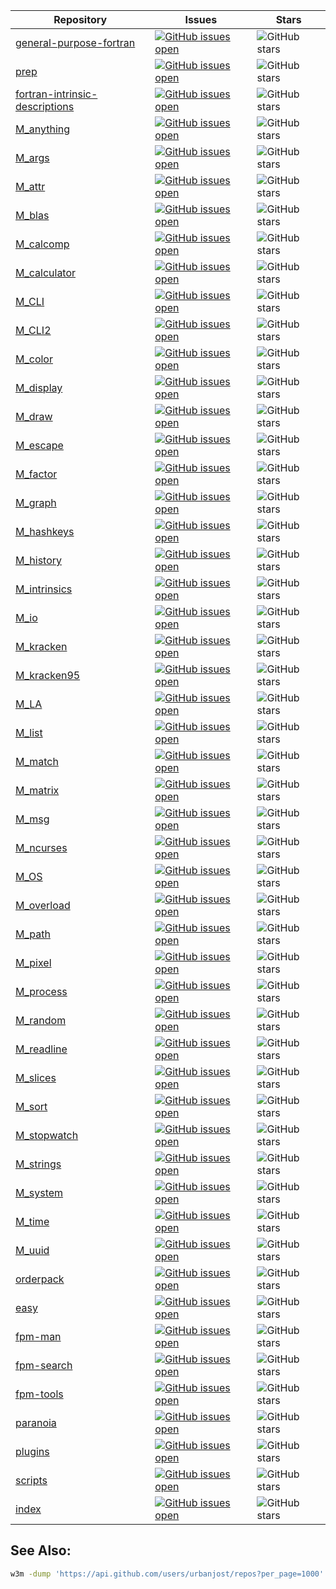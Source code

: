 |Repository|Issues|Stars|
| -------- | ---- | --- |
|[general-purpose-fortran](http://github.com/urbanjost/general-purpose-fortran)| [![GitHub issues open](https://img.shields.io/github/issues/urbanjost/general-purpose-fortran.svg?maxAge=2)](https://github.com/urbanjost/general-purpose-fortran/issues)| ![GitHub stars](https://img.shields.io/github/stars/urbanjost/general-purpose-fortran.svg)|
|[prep](http://github.com/urbanjost/prep)| [![GitHub issues open](https://img.shields.io/github/issues/urbanjost/prep.svg?maxAge=2)](https://github.com/urbanjost/prep/issues)| ![GitHub stars](https://img.shields.io/github/stars/urbanjost/prep.svg)|
|[fortran-intrinsic-descriptions](http://github.com/urbanjost/fortran-intrinsic-descriptions)| [![GitHub issues open](https://img.shields.io/github/issues/urbanjost/fortran-intrinsic-descriptions.svg?maxAge=2)](https://github.com/urbanjost/fortran-intrinsic-descriptions/issues)| ![GitHub stars](https://img.shields.io/github/stars/urbanjost/fortran-intrinsic-descriptions.svg)|
|[M_anything](http://github.com/urbanjost/M_anything)| [![GitHub issues open](https://img.shields.io/github/issues/urbanjost/M_anything.svg?maxAge=2)](https://github.com/urbanjost/M_anything/issues)| ![GitHub stars](https://img.shields.io/github/stars/urbanjost/M_anything.svg)|
|[M_args](http://github.com/urbanjost/M_args)| [![GitHub issues open](https://img.shields.io/github/issues/urbanjost/M_args.svg?maxAge=2)](https://github.com/urbanjost/M_args/issues)| ![GitHub stars](https://img.shields.io/github/stars/urbanjost/M_args.svg)|
|[M_attr](http://github.com/urbanjost/M_attr)| [![GitHub issues open](https://img.shields.io/github/issues/urbanjost/M_attr.svg?maxAge=2)](https://github.com/urbanjost/M_attr/issues)| ![GitHub stars](https://img.shields.io/github/stars/urbanjost/M_attr.svg)|
|[M_blas](http://github.com/urbanjost/M_blas)| [![GitHub issues open](https://img.shields.io/github/issues/urbanjost/M_blas.svg?maxAge=2)](https://github.com/urbanjost/M_blas/issues)| ![GitHub stars](https://img.shields.io/github/stars/urbanjost/M_blas.svg)|
|[M_calcomp](http://github.com/urbanjost/M_calcomp)| [![GitHub issues open](https://img.shields.io/github/issues/urbanjost/M_calcomp.svg?maxAge=2)](https://github.com/urbanjost/M_calcomp/issues)| ![GitHub stars](https://img.shields.io/github/stars/urbanjost/M_calcomp.svg)|
|[M_calculator](http://github.com/urbanjost/M_calculator)| [![GitHub issues open](https://img.shields.io/github/issues/urbanjost/M_calculator.svg?maxAge=2)](https://github.com/urbanjost/M_calculator/issues)| ![GitHub stars](https://img.shields.io/github/stars/urbanjost/M_calculator.svg)|
|[M_CLI](http://github.com/urbanjost/M_CLI)| [![GitHub issues open](https://img.shields.io/github/issues/urbanjost/M_CLI.svg?maxAge=2)](https://github.com/urbanjost/M_CLI/issues)| ![GitHub stars](https://img.shields.io/github/stars/urbanjost/M_CLI.svg)|
|[M_CLI2](http://github.com/urbanjost/M_CLI2)| [![GitHub issues open](https://img.shields.io/github/issues/urbanjost/M_CLI2.svg?maxAge=2)](https://github.com/urbanjost/M_CLI2/issues)| ![GitHub stars](https://img.shields.io/github/stars/urbanjost/M_CLI2.svg)|
|[M_color](http://github.com/urbanjost/M_color)| [![GitHub issues open](https://img.shields.io/github/issues/urbanjost/M_color.svg?maxAge=2)](https://github.com/urbanjost/M_color/issues)| ![GitHub stars](https://img.shields.io/github/stars/urbanjost/M_color.svg)|
|[M_display](http://github.com/urbanjost/M_display)| [![GitHub issues open](https://img.shields.io/github/issues/urbanjost/M_display.svg?maxAge=2)](https://github.com/urbanjost/M_display/issues)| ![GitHub stars](https://img.shields.io/github/stars/urbanjost/M_display.svg)|
|[M_draw](http://github.com/urbanjost/M_draw)| [![GitHub issues open](https://img.shields.io/github/issues/urbanjost/M_draw.svg?maxAge=2)](https://github.com/urbanjost/M_draw/issues)| ![GitHub stars](https://img.shields.io/github/stars/urbanjost/M_draw.svg)|
|[M_escape](http://github.com/urbanjost/M_escape)| [![GitHub issues open](https://img.shields.io/github/issues/urbanjost/M_escape.svg?maxAge=2)](https://github.com/urbanjost/M_escape/issues)| ![GitHub stars](https://img.shields.io/github/stars/urbanjost/M_escape.svg)|
|[M_factor](http://github.com/urbanjost/M_factor)| [![GitHub issues open](https://img.shields.io/github/issues/urbanjost/M_factor.svg?maxAge=2)](https://github.com/urbanjost/M_factor/issues)| ![GitHub stars](https://img.shields.io/github/stars/urbanjost/M_factor.svg)|
|[M_graph](http://github.com/urbanjost/M_graph)| [![GitHub issues open](https://img.shields.io/github/issues/urbanjost/M_graph.svg?maxAge=2)](https://github.com/urbanjost/M_graph/issues)| ![GitHub stars](https://img.shields.io/github/stars/urbanjost/M_graph.svg)|
|[M_hashkeys](http://github.com/urbanjost/M_hashkeys)| [![GitHub issues open](https://img.shields.io/github/issues/urbanjost/M_hashkeys.svg?maxAge=2)](https://github.com/urbanjost/M_hashkeys/issues)| ![GitHub stars](https://img.shields.io/github/stars/urbanjost/M_hashkeys.svg)|
|[M_history](http://github.com/urbanjost/M_history)| [![GitHub issues open](https://img.shields.io/github/issues/urbanjost/M_history.svg?maxAge=2)](https://github.com/urbanjost/M_history/issues)| ![GitHub stars](https://img.shields.io/github/stars/urbanjost/M_history.svg)|
|[M_intrinsics](http://github.com/urbanjost/M_intrinsics)| [![GitHub issues open](https://img.shields.io/github/issues/urbanjost/M_intrinsics.svg?maxAge=2)](https://github.com/urbanjost/M_intrinsics/issues)| ![GitHub stars](https://img.shields.io/github/stars/urbanjost/M_intrinsics.svg)|
|[M_io](http://github.com/urbanjost/M_io)| [![GitHub issues open](https://img.shields.io/github/issues/urbanjost/M_io.svg?maxAge=2)](https://github.com/urbanjost/M_io/issues)| ![GitHub stars](https://img.shields.io/github/stars/urbanjost/M_io.svg)|
|[M_kracken](http://github.com/urbanjost/M_kracken)| [![GitHub issues open](https://img.shields.io/github/issues/urbanjost/M_kracken.svg?maxAge=2)](https://github.com/urbanjost/M_kracken/issues)| ![GitHub stars](https://img.shields.io/github/stars/urbanjost/M_kracken.svg)|
|[M_kracken95](http://github.com/urbanjost/M_kracken95)| [![GitHub issues open](https://img.shields.io/github/issues/urbanjost/M_kracken95.svg?maxAge=2)](https://github.com/urbanjost/M_kracken95/issues)| ![GitHub stars](https://img.shields.io/github/stars/urbanjost/M_kracken95.svg)|
|[M_LA](http://github.com/urbanjost/M_LA)| [![GitHub issues open](https://img.shields.io/github/issues/urbanjost/M_LA.svg?maxAge=2)](https://github.com/urbanjost/M_LA/issues)| ![GitHub stars](https://img.shields.io/github/stars/urbanjost/M_LA.svg)|
|[M_list](http://github.com/urbanjost/M_list)| [![GitHub issues open](https://img.shields.io/github/issues/urbanjost/M_list.svg?maxAge=2)](https://github.com/urbanjost/M_list/issues)| ![GitHub stars](https://img.shields.io/github/stars/urbanjost/M_list.svg)|
|[M_match](http://github.com/urbanjost/M_match)| [![GitHub issues open](https://img.shields.io/github/issues/urbanjost/M_match.svg?maxAge=2)](https://github.com/urbanjost/M_match/issues)| ![GitHub stars](https://img.shields.io/github/stars/urbanjost/M_match.svg)|
|[M_matrix](http://github.com/urbanjost/M_matrix)| [![GitHub issues open](https://img.shields.io/github/issues/urbanjost/M_matrix.svg?maxAge=2)](https://github.com/urbanjost/M_matrix/issues)| ![GitHub stars](https://img.shields.io/github/stars/urbanjost/M_matrix.svg)|
|[M_msg](http://github.com/urbanjost/M_msg)| [![GitHub issues open](https://img.shields.io/github/issues/urbanjost/M_msg.svg?maxAge=2)](https://github.com/urbanjost/M_msg/issues)| ![GitHub stars](https://img.shields.io/github/stars/urbanjost/M_msg.svg)|
|[M_ncurses](http://github.com/urbanjost/M_ncurses)| [![GitHub issues open](https://img.shields.io/github/issues/urbanjost/M_ncurses.svg?maxAge=2)](https://github.com/urbanjost/M_ncurses/issues)| ![GitHub stars](https://img.shields.io/github/stars/urbanjost/M_ncurses.svg)|
|[M_OS](http://github.com/urbanjost/M_OS)| [![GitHub issues open](https://img.shields.io/github/issues/urbanjost/M_OS.svg?maxAge=2)](https://github.com/urbanjost/M_OS/issues)| ![GitHub stars](https://img.shields.io/github/stars/urbanjost/M_OS.svg)|
|[M_overload](http://github.com/urbanjost/M_overload)| [![GitHub issues open](https://img.shields.io/github/issues/urbanjost/M_overload.svg?maxAge=2)](https://github.com/urbanjost/M_overload/issues)| ![GitHub stars](https://img.shields.io/github/stars/urbanjost/M_overload.svg)|
|[M_path](http://github.com/urbanjost/M_path)| [![GitHub issues open](https://img.shields.io/github/issues/urbanjost/M_path.svg?maxAge=2)](https://github.com/urbanjost/M_path/issues)| ![GitHub stars](https://img.shields.io/github/stars/urbanjost/M_path.svg)|
|[M_pixel](http://github.com/urbanjost/M_pixel)| [![GitHub issues open](https://img.shields.io/github/issues/urbanjost/M_pixel.svg?maxAge=2)](https://github.com/urbanjost/M_pixel/issues)| ![GitHub stars](https://img.shields.io/github/stars/urbanjost/M_pixel.svg)|
|[M_process](http://github.com/urbanjost/M_process)| [![GitHub issues open](https://img.shields.io/github/issues/urbanjost/M_process.svg?maxAge=2)](https://github.com/urbanjost/M_process/issues)| ![GitHub stars](https://img.shields.io/github/stars/urbanjost/M_process.svg)|
|[M_random](http://github.com/urbanjost/M_random)| [![GitHub issues open](https://img.shields.io/github/issues/urbanjost/M_random.svg?maxAge=2)](https://github.com/urbanjost/M_random/issues)| ![GitHub stars](https://img.shields.io/github/stars/urbanjost/M_random.svg)|
|[M_readline](http://github.com/urbanjost/M_readline)| [![GitHub issues open](https://img.shields.io/github/issues/urbanjost/M_readline.svg?maxAge=2)](https://github.com/urbanjost/M_readline/issues)| ![GitHub stars](https://img.shields.io/github/stars/urbanjost/M_readline.svg)|
|[M_slices](http://github.com/urbanjost/M_slices)| [![GitHub issues open](https://img.shields.io/github/issues/urbanjost/M_slices.svg?maxAge=2)](https://github.com/urbanjost/M_slices/issues)| ![GitHub stars](https://img.shields.io/github/stars/urbanjost/M_slices.svg)|
|[M_sort](http://github.com/urbanjost/M_sort)| [![GitHub issues open](https://img.shields.io/github/issues/urbanjost/M_sort.svg?maxAge=2)](https://github.com/urbanjost/M_sort/issues)| ![GitHub stars](https://img.shields.io/github/stars/urbanjost/M_sort.svg)|
|[M_stopwatch](http://github.com/urbanjost/M_stopwatch)| [![GitHub issues open](https://img.shields.io/github/issues/urbanjost/M_stopwatch.svg?maxAge=2)](https://github.com/urbanjost/M_stopwatch/issues)| ![GitHub stars](https://img.shields.io/github/stars/urbanjost/M_stopwatch.svg)|
|[M_strings](http://github.com/urbanjost/M_strings)| [![GitHub issues open](https://img.shields.io/github/issues/urbanjost/M_strings.svg?maxAge=2)](https://github.com/urbanjost/M_strings/issues)| ![GitHub stars](https://img.shields.io/github/stars/urbanjost/M_strings.svg)|
|[M_system](http://github.com/urbanjost/M_system)| [![GitHub issues open](https://img.shields.io/github/issues/urbanjost/M_system.svg?maxAge=2)](https://github.com/urbanjost/M_system/issues)| ![GitHub stars](https://img.shields.io/github/stars/urbanjost/M_system.svg)|
|[M_time](http://github.com/urbanjost/M_time)| [![GitHub issues open](https://img.shields.io/github/issues/urbanjost/M_time.svg?maxAge=2)](https://github.com/urbanjost/M_time/issues)| ![GitHub stars](https://img.shields.io/github/stars/urbanjost/M_time.svg)|
|[M_uuid](http://github.com/urbanjost/M_uuid)| [![GitHub issues open](https://img.shields.io/github/issues/urbanjost/M_uuid.svg?maxAge=2)](https://github.com/urbanjost/M_uuid/issues)| ![GitHub stars](https://img.shields.io/github/stars/urbanjost/M_uuid.svg)|
|[orderpack](http://github.com/urbanjost/orderpack)| [![GitHub issues open](https://img.shields.io/github/issues/urbanjost/orderpack.svg?maxAge=2)](https://github.com/urbanjost/orderpack/issues)| ![GitHub stars](https://img.shields.io/github/stars/urbanjost/orderpack.svg)|
|[easy](http://github.com/urbanjost/easy)| [![GitHub issues open](https://img.shields.io/github/issues/urbanjost/easy.svg?maxAge=2)](https://github.com/urbanjost/easy/issues)| ![GitHub stars](https://img.shields.io/github/stars/urbanjost/easy.svg)|
|[fpm-man](http://github.com/urbanjost/fpm-man)| [![GitHub issues open](https://img.shields.io/github/issues/urbanjost/fpm-man.svg?maxAge=2)](https://github.com/urbanjost/fpm-man/issues)| ![GitHub stars](https://img.shields.io/github/stars/urbanjost/fpm-man.svg)|
|[fpm-search](http://github.com/urbanjost/fpm-search)| [![GitHub issues open](https://img.shields.io/github/issues/urbanjost/fpm-search.svg?maxAge=2)](https://github.com/urbanjost/fpm-search/issues)| ![GitHub stars](https://img.shields.io/github/stars/urbanjost/fpm-search.svg)|
|[fpm-tools](http://github.com/urbanjost/fpm-tools)| [![GitHub issues open](https://img.shields.io/github/issues/urbanjost/fpm-tools.svg?maxAge=2)](https://github.com/urbanjost/fpm-tools/issues)| ![GitHub stars](https://img.shields.io/github/stars/urbanjost/fpm-tools.svg)|
|[paranoia](http://github.com/urbanjost/paranoia)| [![GitHub issues open](https://img.shields.io/github/issues/urbanjost/paranoia.svg?maxAge=2)](https://github.com/urbanjost/paranoia/issues)| ![GitHub stars](https://img.shields.io/github/stars/urbanjost/paranoia.svg)|
|[plugins](http://github.com/urbanjost/plugins)| [![GitHub issues open](https://img.shields.io/github/issues/urbanjost/plugins.svg?maxAge=2)](https://github.com/urbanjost/plugins/issues)| ![GitHub stars](https://img.shields.io/github/stars/urbanjost/plugins.svg)|
|[scripts](http://github.com/urbanjost/scripts)| [![GitHub issues open](https://img.shields.io/github/issues/urbanjost/scripts.svg?maxAge=2)](https://github.com/urbanjost/scripts/issues)| ![GitHub stars](https://img.shields.io/github/stars/urbanjost/scripts.svg)|
|[index](http://github.com/urbanjost/index)| [![GitHub issues open](https://img.shields.io/github/issues/urbanjost/index.svg?maxAge=2)](https://github.com/urbanjost/index/issues)| ![GitHub stars](https://img.shields.io/github/stars/urbanjost/index.svg)|
## See Also:
```bash
w3m -dump 'https://api.github.com/users/urbanjost/repos?per_page=1000'
```

